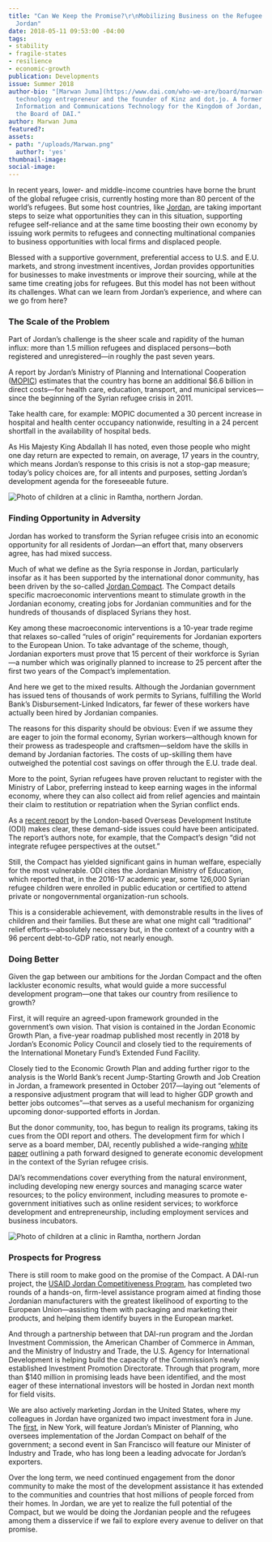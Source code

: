 ```yaml
---
title: "Can We Keep the Promise?\r\nMobilizing Business on the Refugee Frontline in
  Jordan"
date: 2018-05-11 09:53:00 -04:00
tags:
- stability
- fragile-states
- resilience
- economic-growth
publication: Developments
issue: Summer 2018
author-bio: "[Marwan Juma](https://www.dai.com/who-we-are/board/marwan-juma) is a
  technology entrepreneur and the founder of Kinz and dot.jo. A former Minister of
  Information and Communications Technology for the Kingdom of Jordan, he serves on
  the Board of DAI."
author: Marwan Juma
featured?: 
assets:
- path: "/uploads/Marwan.png"
  author?: 'yes'
thumbnail-image: 
social-image: 
---
```


In recent years, lower- and middle-income countries have borne the brunt of the global refugee crisis, currently hosting more than 80 percent of the world’s refugees. But some host countries, like [Jordan](http://dai-global-developments.com/articles/calculating-syrian-refugee-crisis-fiscal-crisis/), are taking important steps to seize what opportunities they can in this situation, supporting refugee self-reliance and at the same time boosting their own economy by issuing work permits to refugees and connecting multinational companies to business opportunities with local firms and displaced people.




Blessed with a supportive government, preferential access to U.S. and E.U. markets, and strong investment incentives, Jordan provides opportunities for businesses to make investments or improve their sourcing, while at the same time creating jobs for refugees. But this model has not been without its challenges. What can we learn from Jordan’s experience, and where can we go from here?  

### The Scale of the Problem

Part of Jordan’s challenge is the sheer scale and rapidity of the human influx: more than 1.5 million refugees and displaced persons—both registered and unregistered—in roughly the past seven years.

A report by Jordan’s Ministry of Planning and International Cooperation ([MOPIC](https://jordan.gov.jo/wps/portal/Home/GovernmentEntities/Ministries/Ministry/Ministry%20of%20Planning%20and%20International%20Cooperation?nameEntity=Ministry%20of%20Planning%20and%20International%20Cooperation&entityType=ministry)) estimates that the country has borne an additional $6.6 billion in direct costs—for health care, education, transport, and municipal services—since the beginning of the Syrian refugee crisis in 2011.

Take health care, for example: MOPIC documented a 30 percent increase in hospital and health center occupancy nationwide, resulting in a 24 percent shortfall in the availability of hospital beds.

As His Majesty King Abdallah II has noted, even those people who might one day return are expected to remain, on average, 17 years in the country, which means Jordan’s response to this crisis is not a stop-gap measure; today’s policy choices are, for all intents and purposes, setting Jordan’s development agenda for the foreseeable future. 

![Photo of children at a clinic in Ramtha, northern Jordan.](/uploads/jordan_refugees.jpg "Children from Syria at a clinic in Ramatha, northern Jordan. (Photo: Russell Watkins, U.K. Department for International Development.") 

### Finding Opportunity in Adversity

Jordan has worked to transform the Syrian refugee crisis into an economic opportunity for all residents of Jordan—an effort that, many observers agree, has had mixed success.
 
Much of what we define as the Syria response in Jordan, particularly insofar as it has been supported by the international donor community, has been driven by the so-called [Jordan Compact](https://reliefweb.int/report/jordan/jordan-compact-new-holistic-approach-between-hashemite-kingdom-jordan-and). The Compact details specific macroeconomic interventions meant to stimulate growth in the Jordanian economy, creating jobs for Jordanian communities and for the hundreds of thousands of displaced Syrians they host. 

Key among these macroeconomic interventions is a 10-year trade regime that relaxes so-called “rules of origin” requirements for Jordanian exporters to the European Union. To take advantage of the scheme, though, Jordanian exporters must prove that 15 percent of their workforce is Syrian—a number which was originally planned to increase to 25 percent after the first two years of the Compact’s implementation. 

And here we get to the mixed results. Although the Jordanian government has issued tens of thousands of work permits to Syrians, fulfilling the World Bank’s Disbursement-Linked Indicators, far fewer of these workers have actually been hired by Jordanian companies. 

The reasons for this disparity should be obvious: Even if we assume they are eager to join the formal economy, Syrian workers—although known for their prowess as tradespeople and craftsmen—seldom have the skills in demand by Jordanian factories. The costs of up-skilling them have outweighed the potential cost savings on offer through the E.U. trade deal. 

More to the point, Syrian refugees have proven reluctant to register with the Ministry of Labor, preferring instead to keep earning wages in the informal economy, where they can also collect aid from relief agencies and maintain their claim to restitution or repatriation when the Syrian conflict ends. 

As a [recent report](https://www.odi.org/publications/11045-jordan-compact-lessons-learnt-and-implications-future-refugee-compacts) by the London-based Overseas Development Institute (ODI) makes clear, these demand-side issues could have been anticipated. The report’s authors note, for example, that the Compact’s design “did not integrate refugee perspectives at the outset.” 

Still, the Compact has yielded significant gains in human welfare, especially for the most vulnerable. ODI cites the Jordanian Ministry of Education, which reported that, in the 2016-17 academic year, some 126,000 Syrian refugee children were enrolled in public education or certified to attend private or nongovernmental organization-run schools. 

This is a considerable achievement, with demonstrable results in the lives of children and their families. But these are what one might call “traditional” relief efforts—absolutely necessary but, in the context of a country with a 96 percent debt-to-GDP ratio, not nearly enough. 

### Doing Better

Given the gap between our ambitions for the Jordan Compact and the often lackluster economic results, what would guide a more successful development program—one that takes our country from resilience to growth?

First, it will require an agreed-upon framework grounded in the government’s own vision. That vision is contained in the Jordan Economic Growth Plan, a five-year roadmap published most recently in 2018 by Jordan’s Economic Policy Council and closely tied to the requirements of the International Monetary Fund’s Extended Fund Facility. 

Closely tied to the Economic Growth Plan and adding further rigor to the analysis is the World Bank’s recent Jump-Starting Growth and Job Creation in Jordan, a framework presented in October 2017—laying out “elements of a responsive adjustment program that will lead to higher GDP growth and better jobs outcomes”—that serves as a useful mechanism for organizing upcoming donor-supported efforts in Jordan. 

But the donor community, too, has begun to realign its programs, taking its cues from the ODI report and others. The development firm for which I serve as a board member, DAI, recently published a wide-ranging [white paper](https://www.dai.com/news/white-paper-offers-development-ideas-for-jordan-in-light-of-refugee-surge) outlining a path forward designed to generate economic development in the context of the Syrian refugee crisis.

DAI’s recommendations cover everything from the natural environment, including developing new energy sources and managing scarce water resources; to the policy environment, including measures to promote e-government initiatives such as online resident services; to workforce development and entrepreneurship, including employment services and business incubators.

![Photo of children at a clinic in Ramtha, northern Jordan](/uploads/jordan_refugees2.jpg "A woman from Homs, Syria, now a refugee in neighboring Lebanon. (Photo: Russell Watkins, U.K. Department for International Development).") 

### Prospects for Progress

There is still room to make good on the promise of the Compact. A DAI-run project, the [USAID Jordan Competitiveness Program](https://www.dai.com/our-work/projects/jordan-competitiveness-program-jcp), has completed two rounds of a hands-on, firm-level assistance program aimed at finding those Jordanian manufacturers with the greatest likelihood of exporting to the European Union—assisting them with packaging and marketing their products, and helping them identify buyers in the European market. 

And through a partnership between that DAI-run program and the Jordan Investment Commission, the American Chamber of Commerce in Amman, and the Ministry of Industry and Trade, the U.S. Agency for International Development is helping build the capacity of the Commission’s newly established Investment Promotion Directorate. Through that program, more than $140 million in promising leads have been identified, and the most eager of these international investors will be hosted in Jordan next month for field visits. 

We are also actively marketing Jordan in the United States, where my colleagues in Jordan have organized two impact investment fora in June. The [first](https://www.connect.jo/jordan-impact-investment-forum-nyc/), in New York, will feature Jordan’s Minister of Planning, who oversees implementation of the Jordan Compact on behalf of the government; a second event in San Francisco will feature our Minister of Industry and Trade, who has long been a leading advocate for Jordan’s exporters. 

Over the long term, we need continued engagement from the donor community to make the most of the development assistance it has extended to the communities and countries that host millions of people forced from their homes. In Jordan, we are yet to realize the full potential of the Compact, but we would be doing the Jordanian people and the refugees among them a disservice if we fail to explore every avenue to deliver on that promise.

